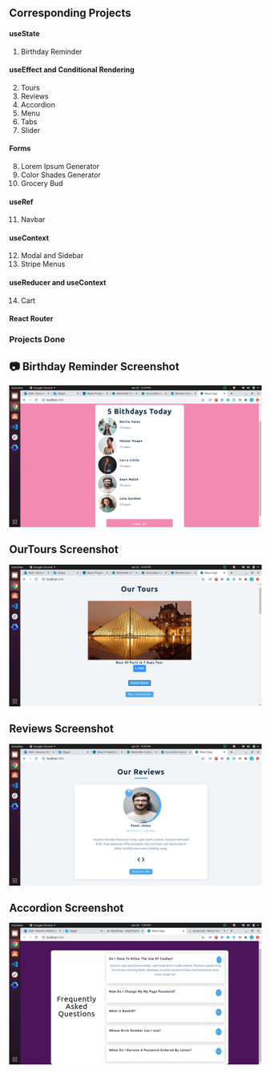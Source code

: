 ## Corresponding Projects

#### useState

1. Birthday Reminder

#### useEffect and Conditional Rendering

2. Tours
3. Reviews
4. Accordion
5. Menu
6. Tabs
7. Slider

#### Forms

8. Lorem Ipsum Generator
9. Color Shades Generator
10. Grocery Bud

#### useRef

11. Navbar

#### useContext

12. Modal and Sidebar
13. Stripe Menus

#### useReducer and useContext

14. Cart

#### React Router



### Projects  Done 
  ## :camera: Birthday Reminder Screenshot  
  ![screenshot](/src/tutorial/projects/screenshots/Birthdayreminder.png)

  ## OurTours Screenshot  
  ![screenshot](/src/tutorial/projects/screenshots/OurTours.png)

  ## Reviews Screenshot  
  ![screenshot](/src/tutorial/projects/screenshots/Reviews.png)
  
  ## Accordion Screenshot 
  ![screenshot](/src/tutorial/projects/screenshots/Accordion.png)


